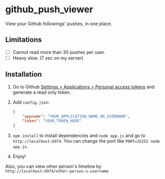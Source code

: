 # github_push_viewer
View your Github followings' pushes, in one place.

## Limitations
- [ ] Cannot read more than 30 pushes per user.
- [ ] Heavy slow. (7 sec on my server)

## Installation
1. Go to Github [Settings > Applications > Personal access tokens](https://github.com/settings/applications) and generate a read only token.
2. Add `config.json`:

	```json
	{
		"appname": "YOUR_APPLICATION_NAME_OR_USERNAME",
		"token": "YOUR_TOKEN_HERE"
	}
	```
3. `npm install` to install dependencies and `node app.js` and go to `http://localhost:6974`.
  You can change the port like `PORT=25252 node app.js`.
4. Enjoy!

Also, you can view other person's timeline by `http://localhost:6974/other-person-s-username`
